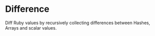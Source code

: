 # Difference #

Diff Ruby values by recursively collecting differences between Hashes, Arrays and scalar values.


